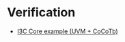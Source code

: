 # Verification

- [I3C Core example (UVM + CoCoTb)](https://github.com/chipsalliance/i3c-core/tree/main/verification)
